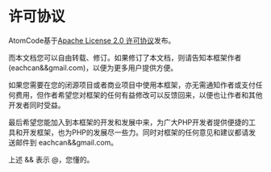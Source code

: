 # 许可协议 #

AtomCode基于[Apache License 2.0 许可协议](http://www.apache.org/licenses/LICENSE-2.0)发布。

而本文档您可以自由转载、修订。如果修订了本文档，则请告知本框架作者(eachcan&&gmail.com)，以便为更多用户提供方便。

如果您需要在您的闭源项目或者商业项目中使用本框架，亦无需通知作者或支付任何费用，但作者希望您对框架的任何有益修改可以反馈回来，以便也让作者和其他开发者同时受益。

最后希望您能加入到本框架的开发和发展中来，为广大PHP开发者提供便捷的工具和开发框架，也为PHP的发展尽一些力。同时对框架的任何意见和建议都请发送邮件到 eachcan&&gmail.com。

上述 && 表示 @，您懂的。